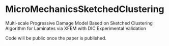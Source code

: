 # MicroMechanicsSketchedClustering
Multi-scale Progressive Damage Model Based on Sketched Clustering Algorithm for Laminates via XFEM with DIC Experimental Validation

Code will be public once the paper is published.
